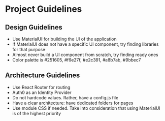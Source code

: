 # Project Guidelines

## Design Guidelines
- Use MaterialUI for building the UI of the application
- If MaterialUI does not have a specific UI component, try finding libraries for that purpose
- Almost never build a UI component from scratch, try finding ready ones
- Color palette is #251605, #f6e27f, #e2c391, #a8b7ab, #9bbec7

## Architecture Guidelines
- Use React Router for routing
- Auth0 as an Identity Provider
- Do not hardcode values. Rather, have a config.js file
- Have a clear architecture: have dedicated folders for pages
- Use module CSS if needed. Take into consideration that using MaterialUI is of the highest priority